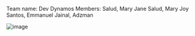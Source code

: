 Team name: Dev Dynamos
Members: Salud, Mary Jane
Salud, Mary Joy
Santos, Emmanuel
Jainal, Adzman

![image](https://github.com/JainalAdzman/Paw-saver-zamboanga-city/assets/146752564/a71b13ba-ea4a-43e4-ac99-f4442af15696)
